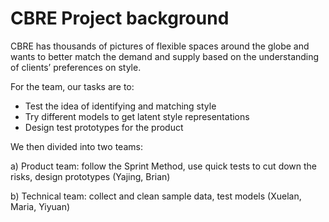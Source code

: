 # CBRE Project background

CBRE has thousands of pictures of flexible spaces around the globe and wants to better match the demand and supply based on the understanding of clients’ preferences on style.

For the team, our tasks are to:

- Test the idea of identifying and matching style
- Try different models to get latent style representations
- Design test prototypes for the product

We then divided into two teams:

a) Product team: follow the Sprint Method, use quick tests to cut down the risks, design prototypes (Yajing, Brian)

b) Technical team: collect and clean sample data, test models (Xuelan, Maria, Yiyuan) 

